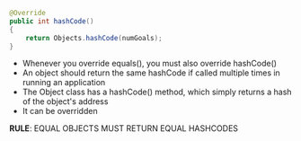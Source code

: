
```java
@Override
public int hashCode()
{
	return Objects.hashCode(numGoals);
}
```

- Whenever you override equals(), you must also override hashCode()
- An object should return the same hashCode if called multiple times in running an application
- The Object class has a hashCode() method, which simply returns a hash of the object's address
- It can be overridden

**RULE**: EQUAL OBJECTS MUST RETURN EQUAL HASHCODES


